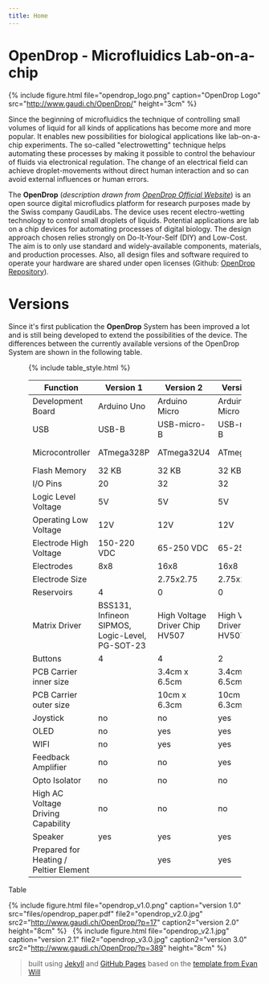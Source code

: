 ```yaml
---
title: Home
---
```


# OpenDrop - Microfluidics Lab-on-a-chip
{% include figure.html file="opendrop_logo.png" caption="OpenDrop Logo" src="http://www.gaudi.ch/OpenDrop/" height="3cm" %}

Since the beginning of microfluidics the technique of controlling small volumes of liquid for all kinds of applications has become more and more popular. It enables new possibilities for biological applications like lab-on-a-chip experiments. The so-called "electrowetting" technique helps automating these processes by making it possible to control the behaviour of fluids via electronical regulation. The change of an electrical field can achieve droplet-movements without direct human interaction and so can avoid external influences or human errors.

The **OpenDrop** (*description drawn from [OpenDrop Official Website](http://www.gaudi.ch/OpenDrop/)*) is an open source digital microfludics platform for research purposes made by the Swiss company GaudiLabs. The device uses recent electro-wetting technology to control small droplets of liquids. Potential applications are lab on a chip devices for automating processes of digital biology.
The design approach chosen relies strongly on Do-It-Your-Self (DIY) and Low-Cost. The aim is to only use standard and widely-available components, materials, and production processes. Also, all design files and software required to operate your hardware are shared under open licenses (Github: [OpenDrop Repository](https://github.com/GaudiLabs/OpenDrop)).

# Versions
Since it's first publication the **OpenDrop** System has been improved a lot and is still being developed to extend the possibilities of the device. The differences between the currently available versions of the OpenDrop System are shown in the following table.

<!--  This table was created with http://tableizer.journalistopia.com -->
<figure>
{% include table_style.html %}
<table class="tableizer-table">
<thead><tr class="tableizer-firstrow"><th>Function</th><th>Version 1</th><th>Version 2</th><th>Version 2.1</th><th>Version 3</th></tr></thead>
<tbody>
 <tr><td>Development Board</td><td>Arduino Uno</td><td>Arduino Micro</td><td>Arduino Micro</td><td>none</td></tr>
 <tr><td>USB</td><td>USB-B</td><td>USB-micro-B</td><td>USB-micro-B</td><td>USB-micro-C</td></tr>
 <tr><td>Microcontroller</td><td>ATmega328P</td><td>ATmega32U4</td><td>ATmega32U4</td><td>AVR SAMD21G18</td></tr>
 <tr><td>Flash Memory</td><td>32 KB</td><td>32 KB</td><td>32 KB</td><td>256KB</td></tr>
 <tr><td>I/O Pins</td><td>20</td><td>32</td><td>32</td><td>38?</td></tr>
 <tr><td>Logic Level Voltage</td><td>5V</td><td>5V</td><td>5V</td><td>5V</td></tr>
 <tr><td>Operating Low Voltage</td><td>12V</td><td>12V</td><td>12V</td><td>12V</td></tr>
 <tr><td>Electrode High Voltage</td><td>150-220 VDC</td><td>65-250 VDC</td><td>65-250 VDC</td><td>65-250 VDC</td></tr>
 <tr><td>Electrodes</td><td>8x8</td><td>16x8</td><td>16x8</td><td>14x8</td></tr>
 <tr><td>Electrode Size</td><td>&nbsp;</td><td>2.75x2.75</td><td>2.75x2.75</td><td>&nbsp;</td></tr>
 <tr><td>Reservoirs</td><td>4</td><td>0</td><td>0</td><td>4</td></tr>
 <tr><td>Matrix Driver</td><td>BSS131, Infineon SIPMOS, Logic-Level, PG-SOT-23</td><td>High Voltage Driver Chip HV507</td><td>High Voltage Driver Chip HV507</td><td>High Voltage Driver Chip HV507</td></tr>
 <tr><td>Buttons</td><td>4</td><td>4</td><td>2</td><td>2</td></tr>
 <tr><td>PCB Carrier inner size</td><td>&nbsp;</td><td>3.4cm x 6.5cm</td><td>3.4cm x 6.5cm</td><td>&nbsp;</td></tr>
 <tr><td>PCB Carrier outer size</td><td>&nbsp;</td><td>10cm x 6.3cm</td><td>10cm x 6.3cm</td><td>&nbsp;</td></tr>
 <tr><td>Joystick</td><td>no</td><td>no</td><td>yes</td><td>yes</td></tr>
 <tr><td>OLED</td><td>no</td><td>yes</td><td>yes</td><td>yes</td></tr>
 <tr><td>WIFI</td><td>no</td><td>yes</td><td>yes</td><td>yes</td></tr>
 <tr><td>Feedback Amplifier</td><td>no</td><td>no</td><td>yes</td><td>yes</td></tr>
 <tr><td>Opto Isolator</td><td>no</td><td>no</td><td>no</td><td>yes</td></tr>
 <tr><td>High AC Voltage Driving Capability</td><td>no</td><td>no</td><td>no</td><td>yes</td></tr>
 <tr><td>Speaker</td><td>yes</td><td>yes</td><td>yes</td><td>yes</td></tr>
 <tr><td>Prepared for Heating / Peltier Element</td><td>&nbsp;</td><td>yes</td><td>yes</td><td></td></tr>
</tbody></table>
</figure>
<figcaption>Table</figcaption>

{% include figure.html file="opendrop_v1.0.png" caption="version 1.0" src="files/opendrop_paper.pdf" file2="opendrop_v2.0.jpg" src2="http://www.gaudi.ch/OpenDrop/?p=17" caption2="version 2.0" height="8cm" %}
&nbsp;
{% include figure.html file="opendrop_v2.1.jpg" caption="version 2.1" file2="opendrop_v3.0.jpg" caption2="version 3.0" src2="http://www.gaudi.ch/OpenDrop/?p=389" height="8cm" %}
&nbsp;

> built using [Jekyll](https://jekyllrb.com/) and [GitHub Pages](https://pages.github.com/) based on the [template from  Evan Will](https://evanwill.github.io/go-go-ghpages/)
